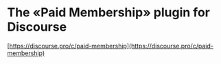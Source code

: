 # The «Paid Membership» plugin for Discourse
[https://discourse.pro/c/paid-membership](https://discourse.pro/c/paid-membership)
